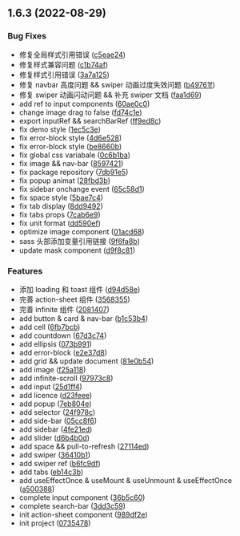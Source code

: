 ## 1.6.3 (2022-08-29)

### Bug Fixes

-   修复全局样式引用错误 ([c5eae24](https://github.com/taoyage/react-mobile-ui/commit/c5eae24b76ed52ed598d90ba454855e1f22fe0e0))
-   修复样式兼容问题 ([c1b74af](https://github.com/taoyage/react-mobile-ui/commit/c1b74afd28d63237ed3d5a2ff88d06a7f79eea72))
-   修复样式引用错误 ([3a7a125](https://github.com/taoyage/react-mobile-ui/commit/3a7a125dbee7fc8211a0547a50689aec659d2995))
-   修复 navbar 高度问题 && swiper 动画过度失效问题 ([b49761f](https://github.com/taoyage/react-mobile-ui/commit/b49761f92ac95537248aa863cebecaa1284c4cdf))
-   修复 swiper 动画闪动问题 && 补充 swiper 文档 ([faa1d69](https://github.com/taoyage/react-mobile-ui/commit/faa1d69eba7718f32cfcf9f45a2d762d172ee1f5))
-   add ref to input components ([60ae0c0](https://github.com/taoyage/react-mobile-ui/commit/60ae0c0fef79cdf942de867e4df784419b532e18))
-   change image drag to false ([fd74c1e](https://github.com/taoyage/react-mobile-ui/commit/fd74c1ef7a363549816f4b5b5d110c5cbf6d0663))
-   export inputRef && searchBarRef ([ff9ed8c](https://github.com/taoyage/react-mobile-ui/commit/ff9ed8cef6482ea7736e8e4f54f08b85b7c833b1))
-   fix demo style ([1ec5c3e](https://github.com/taoyage/react-mobile-ui/commit/1ec5c3e1e8218815f560502210e3795a831daa8d))
-   fix error-block style ([4d6e528](https://github.com/taoyage/react-mobile-ui/commit/4d6e528eda3500f576e81451b9b953d821b95c56))
-   fix error-block style ([be8660b](https://github.com/taoyage/react-mobile-ui/commit/be8660bbd4862efd83d62d8653bb19d43d36e249))
-   fix global css variabale ([0c6b1ba](https://github.com/taoyage/react-mobile-ui/commit/0c6b1ba1f5b3ac0e442bc745a3528e4764a5890a))
-   fix image && nav-bar ([8597421](https://github.com/taoyage/react-mobile-ui/commit/85974214ebc3b2c65479c795b5f9f30f46e3a6cf))
-   fix package repository ([7db91e5](https://github.com/taoyage/react-mobile-ui/commit/7db91e51f84f8d22124d8cee0af274e666fbb94b))
-   fix popup animat ([28fbd3b](https://github.com/taoyage/react-mobile-ui/commit/28fbd3ba68080e60e8f5daa1a94d26bde90714b4))
-   fix sidebar onchange event ([65c58d1](https://github.com/taoyage/react-mobile-ui/commit/65c58d1ef3b914c34bcca03d016485005596bb4c))
-   fix space style ([5bae7c4](https://github.com/taoyage/react-mobile-ui/commit/5bae7c40b224ad095a9f5ec4f6242c61aaf9930f))
-   fix tab display ([8dd9492](https://github.com/taoyage/react-mobile-ui/commit/8dd9492f387b15984ec52e5571e686e4fa597c13))
-   fix tabs props ([7cab6e9](https://github.com/taoyage/react-mobile-ui/commit/7cab6e940d35b98a1ec42c4af0482042ac43407b))
-   fix unit format ([dd590ef](https://github.com/taoyage/react-mobile-ui/commit/dd590ef2fba004dcbfbcb1bba587010f24797ee7))
-   optimize image component ([01acd68](https://github.com/taoyage/react-mobile-ui/commit/01acd68a87c5f3999fa0a62e6e0931f495bfbd7b))
-   sass 头部添加变量引用链接 ([9f6fa8b](https://github.com/taoyage/react-mobile-ui/commit/9f6fa8b5fa6021d26ea912cb5a6485683d8e03d5))
-   update mask component ([d9f8c81](https://github.com/taoyage/react-mobile-ui/commit/d9f8c810f7db3145fd3bacc2756fe912cb91ddc3))

### Features

-   添加 loading 和 toast 组件 ([d94d58e](https://github.com/taoyage/react-mobile-ui/commit/d94d58ed98ef6be488e6248460e306fdc24678af))
-   完善 action-sheet 组件 ([3568355](https://github.com/taoyage/react-mobile-ui/commit/3568355d9002a6ddea5531b51f3bb4cfef314d2a))
-   完善 infinite 组件 ([2081407](https://github.com/taoyage/react-mobile-ui/commit/20814073023f633d396dd2e6bf9982845d52aa6d))
-   add button & card & nav-bar ([b1c53b4](https://github.com/taoyage/react-mobile-ui/commit/b1c53b4d071c98ae85bc6958081fc4d0eead9f58))
-   add cell ([6fb7bcb](https://github.com/taoyage/react-mobile-ui/commit/6fb7bcb1665a9db52f67e88b8f70fa55a869ba37))
-   add countdown ([67d3c74](https://github.com/taoyage/react-mobile-ui/commit/67d3c74e46d1bb28a7f63cadb80d72bd09e06917))
-   add ellipsis ([073b991](https://github.com/taoyage/react-mobile-ui/commit/073b991b2d3c741e8366ce436ddb82ae4ac7f50d))
-   add error-block ([e2e37d8](https://github.com/taoyage/react-mobile-ui/commit/e2e37d8d3fc04e4f85309cd5a30b461cdb59ea8f))
-   add grid && update document ([81e0b54](https://github.com/taoyage/react-mobile-ui/commit/81e0b547969610478c58f804c7155374d80f0fd3))
-   add image ([f25a118](https://github.com/taoyage/react-mobile-ui/commit/f25a118912450b22ce86cd9f2f9289447dc39521))
-   add infinite-scroll ([97973c8](https://github.com/taoyage/react-mobile-ui/commit/97973c885cad95136c79aadda4b22ec215a9fa3d))
-   add input ([25d1ff4](https://github.com/taoyage/react-mobile-ui/commit/25d1ff4486255afc877d0f8681ed5c75758ec9bd))
-   add licence ([d23feee](https://github.com/taoyage/react-mobile-ui/commit/d23feeed7a95cb5b3f9c59583775ea52007bd323))
-   add popup ([7eb804e](https://github.com/taoyage/react-mobile-ui/commit/7eb804e8d58645a272b91b6165736c46e9396d36))
-   add selector ([24f978c](https://github.com/taoyage/react-mobile-ui/commit/24f978c0ff4b4ec4822455196a21469196578fef))
-   add side-bar ([05cc8f6](https://github.com/taoyage/react-mobile-ui/commit/05cc8f69754eb8a05c07e82eeec02a91ca771d17))
-   add sidebar ([4fe21ed](https://github.com/taoyage/react-mobile-ui/commit/4fe21ed0fcf607fa8734b2c01d490db40e1847ad))
-   add slider ([d6b4b0d](https://github.com/taoyage/react-mobile-ui/commit/d6b4b0dbda8e28b08f86f30575646f48fb1a76b0))
-   add space && pull-to-refresh ([27114ed](https://github.com/taoyage/react-mobile-ui/commit/27114ed65e859688edff8ba0d68998b33d8beaaa))
-   add swiper ([36410b1](https://github.com/taoyage/react-mobile-ui/commit/36410b1830d8c0885df970a7765278fb1844d254))
-   add swiper ref ([b6fc9df](https://github.com/taoyage/react-mobile-ui/commit/b6fc9df4eed460f9541e5dea50e796f4908cde82))
-   add tabs ([eb14c3b](https://github.com/taoyage/react-mobile-ui/commit/eb14c3b51ff9993bcc2bd8d6019fa1bce584b711))
-   add useEffectOnce & useMount & useUnmount & useEffectOnce ([a500388](https://github.com/taoyage/react-mobile-ui/commit/a500388833c5247e9621de7d38a535caf38e75db))
-   complete input component ([36b5c60](https://github.com/taoyage/react-mobile-ui/commit/36b5c60a6a411704196e5cccc412eebd0144680b))
-   complete search-bar ([3dd3c59](https://github.com/taoyage/react-mobile-ui/commit/3dd3c59bb60611dbc7f4e224142f20525b44522c))
-   init action-sheet component ([989df2e](https://github.com/taoyage/react-mobile-ui/commit/989df2ea9eeb9a15b66a5ec995d622798b01dbe2))
-   init project ([0735478](https://github.com/taoyage/react-mobile-ui/commit/0735478c36e41fcaf8c26cb66c2cba4bba81b893))
